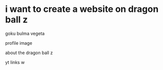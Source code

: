 # i want to create a website on dragon ball z 

goku 
bulma
vegeta


profile image


about the dragon ball z 




yt links w

